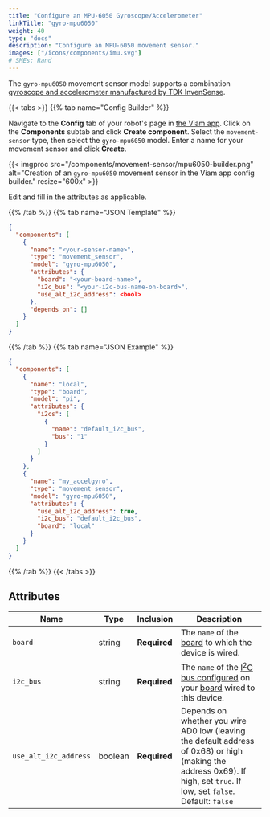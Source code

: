```yaml
---
title: "Configure an MPU-6050 Gyroscope/Accelerometer"
linkTitle: "gyro-mpu6050"
weight: 40
type: "docs"
description: "Configure an MPU-6050 movement sensor."
images: ["/icons/components/imu.svg"]
# SMEs: Rand
---
```


The `gyro-mpu6050` movement sensor model supports a combination [gyroscope and accelerometer manufactured by TDK InvenSense](https://invensense.tdk.com/products/motion-tracking/6-axis/mpu-6050/).

{{< tabs >}}
{{% tab name="Config Builder" %}}

Navigate to the **Config** tab of your robot's page in [the Viam app](https://app.viam.com).
Click on the **Components** subtab and click **Create component**.
Select the `movement-sensor` type, then select the `gyro-mpu6050` model.
Enter a name for your movement sensor and click **Create**.

{{< imgproc src="/components/movement-sensor/mpu6050-builder.png" alt="Creation of an `gyro-mpu6050` movement sensor in the Viam app config builder." resize="600x" >}}

Edit and fill in the attributes as applicable.

{{% /tab %}}
{{% tab name="JSON Template" %}}

```json {class="line-numbers linkable-line-numbers"}
{
  "components": [
    {
      "name": "<your-sensor-name>",
      "type": "movement_sensor",
      "model": "gyro-mpu6050",
      "attributes": {
        "board": "<your-board-name>",
        "i2c_bus": "<your-i2c-bus-name-on-board>",
        "use_alt_i2c_address": <bool>
      },
      "depends_on": []
    }
  ]
}
```

{{% /tab %}}
{{% tab name="JSON Example" %}}

```json {class="line-numbers linkable-line-numbers"}
{
  "components": [
    {
      "name": "local",
      "type": "board",
      "model": "pi",
      "attributes": {
        "i2cs": [
          {
            "name": "default_i2c_bus",
            "bus": "1"
          }
        ]
      }
    },
    {
      "name": "my_accelgyro",
      "type": "movement_sensor",
      "model": "gyro-mpu6050",
      "attributes": {
        "use_alt_i2c_address": true,
        "i2c_bus": "default_i2c_bus",
        "board": "local"
      }
    }
  ]
}
```

{{% /tab %}}
{{< /tabs >}}

## Attributes

Name | Type | Inclusion | Description
---- | ---- | --------- | -----------
`board` | string | **Required** | The `name` of the [board](/components/board/) to which the device is wired.
`i2c_bus` | string | **Required** | The `name` of the [I<sup>2</sup>C bus configured](/components/board/#i2cs) on your [board](/components/board/) wired to this device.
`use_alt_i2c_address` | boolean | **Required** | Depends on whether you wire AD0 low (leaving the default address of 0x68) or high (making the address 0x69). If high, set `true`. If low, set `false`. <br> Default: `false`
